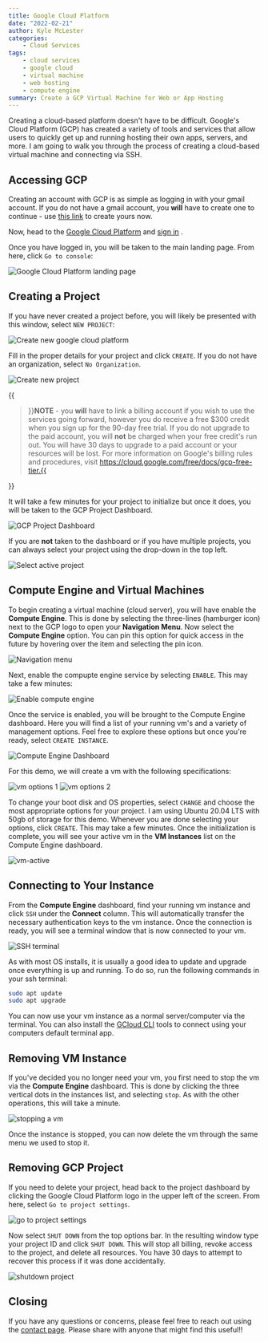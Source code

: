 ```yaml
---
title: Google Cloud Platform
date: "2022-02-21"
author: Kyle McLester
categories:
    - Cloud Services
tags:
    - cloud services
    - google cloud
    - virtual machine
    - web hosting
    - compute engine
summary: Create a GCP Virtual Machine for Web or App Hosting
---
```


Creating a cloud-based platform doesn't have to be difficult. Google's Cloud Platform (GCP) has created a variety of tools and services that allow users to quickly get up and running hosting their own apps, servers, and more. I am going to walk you through the process of creating a cloud-based virtual machine and connecting via SSH.

## Accessing GCP

Creating an account with GCP is as simple as logging in with your gmail account. If you do not have a gmail account, you **will** have to create one to continue - use [this link](https://accounts.google.com/signup/v2/webcreateaccount?hl=en&flowName=GlifWebSignIn&flowEntry=SignUp) to create yours now.

Now, head to the [Google Cloud Platform](https://cloud.google.com) and [sign in](https://cloud.google.com/_d/signin?continue=https%3A%2F%2Fcloud.google.com%2Fgcp%3Futm_source%3Dgoogle%26utm_medium%3Dcpc%26utm_campaign%3Dna-US-all-en-dr-bkws-all-all-trial-e-dr-1011347%26utm_content%3Dtext-ad-none-any-DEV_c-CRE_575460480412-ADGP_Desk%2520%257C%2520BKWS%2520-%2520EXA%2520%257C%2520Txt%2520~%2520Google%2520Cloud%2520Platform%2520Core-KWID_43700068256543269-aud-1438830666471%253Akwd-26415313501%26utm_term%3DKW_google%2520cloud%2520platform-ST_google%2520cloud%2520platform%26gclid%3DEAIaIQobChMIy-rVlbaS9gIVlc13Ch1UeAodEAAYASAAEgKPyPD_BwE%26gclsrc%3Daw.ds&prompt=select_account) .

Once you have logged in, you will be taken to the main landing page. From here, click `Go to console`:

![Google Cloud Platform landing page](/posts/gcp/landing-page.png)

## Creating a Project

If you have never created a project before, you will likely be presented with this window, select `NEW PROJECT`:

![Create new google cloud platform](/posts/gcp/new-project.png)

Fill in the proper details for your project and click `CREATE`. If you do not have an organization, select `No Organization`.

![Create new project](/posts/gcp/new-project-details.png)

{{<blockquote>}}**NOTE** - you **will** have to link a billing account if you wish to use the services going forward, however you do receive a free $300 credit when you sign up for the 90-day free trial. If you do not upgrade to the paid account, you will **not** be charged when your free credit's run out. You will have 30 days to upgrade to a paid account or your resources will be lost. For more information on Google's billing rules and procedures, visit https://cloud.google.com/free/docs/gcp-free-tier.{{</blockquote>}}

It will take a few minutes for your project to initialize but once it does, you will be taken to the GCP Project Dashboard.

![GCP Project Dashboard](/posts/gcp/project-dashboard.png)

If you are **not** taken to the dashboard or if you have multiple projects, you can always select your project using the drop-down in the top left.

![Select active project](/posts/gcp/set-active-project.png)

## Compute Engine and Virtual Machines

To begin creating a virtual machine (cloud server), you will have enable the **Compute Engine**. This is done by selecting the three-lines (hamburger icon) next to the GCP logo to open your **Navigation Menu**. Now select the **Compute Engine** option. You can pin this option for quick access in the future by hovering over the item and selecting the pin icon.

![Navigation menu](/posts/gcp/navigation-menu.png)

Next, enable the compupte engine service by selecting `ENABLE`. This may take a few minutes:

![Enable compute engine](/posts/gcp/activate-compute-engine.png)

Once the service is enabled, you will be brought to the Compute Engine dashboard. Here you will find a list of your running vm's and a variety of management options. Feel free to explore these options but once you're ready, select `CREATE INSTANCE`.

![Compute Engine Dashboard](/posts/gcp/compute-engine-dash.png)

For this demo, we will create a vm with the following specifications:

![vm options 1](/posts/gcp/vm-options-1.png)
![vm options 2](/posts/gcp/vm-options-2.png)

To change your boot disk and OS properties, select `CHANGE` and choose the most appropriate options for your project. I am using Ubuntu 20.04 LTS with 50gb of storage for this demo. Whenever you are done selecting your options, click `CREATE`. This may take a few minutes. Once the initialization is complete, you will see your active vm in the **VM Instances** list on the Compute Engine dashboard.

![vm-active](/posts/gcp/vm-active.png)

## Connecting to Your Instance

From the **Compute Engine** dashboard, find your running vm instance and click `SSH` under the **Connect** column. This will automatically transfer the necessary authentication keys to the vm instance. Once the connection is ready, you will see a terminal window that is now connected to your vm.

![SSH terminal](/posts/gcp/ssh-terminal.png)

As with most OS installs, it is usually a good idea to update and upgrade once everything is up and running. To do so, run the following commands in your ssh terminal:

```bash
sudo apt update
sudo apt upgrade
```

You can now use your vm instance as a normal server/computer via the terminal. You can also install the [GCloud CLI](https://cloud.google.com/sdk/docs/install) tools to connect using your computers default terminal app.

## Removing VM Instance

If you've decided you no longer need your vm, you first need to stop the vm via the **Compute Engine** dashboard. This is done by clicking the three vertical dots in the instances list, and selecting `stop`. As with the other operations, this will take a minute.

![stopping a vm](/posts/gcp/stop-vm.png)

Once the instance is stopped, you can now delete the vm through the same menu we used to stop it.

## Removing GCP Project

If you need to delete your project, head back to the project dashboard by clicking the Google Cloud Platform logo in the upper left of the screen. From here, select `Go to project settings`.

![go to project settings](/posts/gcp/project-settings.png)

Now select `SHUT DOWN` from the top options bar. In the resulting window type your project ID and click `SHUT DOWN`. This will stop all billing, revoke access to the project, and delete all resources. You have 30 days to attempt to recover this process if it was done accidentally.

![shutdown project](/posts/gcp/shutdown-project.png)

## Closing

If you have any questions or concerns, please feel free to reach out using the [contact page](https://kmclester.com/contact/). Please share with anyone that might find this useful!!

